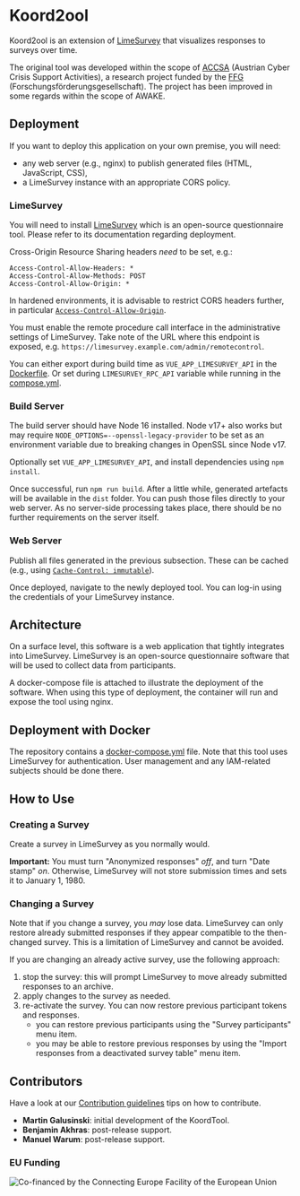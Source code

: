 # Koord2ool

Koord2ool is an extension of [LimeSurvey](https://github.com/LimeSurvey/LimeSurvey) that visualizes responses to surveys
over time.

The original tool was developed within the scope of [ACCSA](https://projekte.ffg.at/projekt/2742376) (Austrian Cyber Crisis
Support Activities), a research project funded by the [FFG](https://www.ffg.at/) (Forschungsförderungsgesellschaft).
The project has been improved in some regards within the scope of AWAKE.

## Deployment

If you want to deploy this application on your own premise, you will need:

- any web server (e.g., nginx) to publish generated files (HTML, JavaScript, CSS),
- a LimeSurvey instance with an appropriate CORS policy.

### LimeSurvey

You will need to install [LimeSurvey](https://www.limesurvey.org/) which is an open-source questionnaire tool.
Please refer to its documentation regarding deployment.

Cross-Origin Resource Sharing headers *need* to be set, e.g.:

```
Access-Control-Allow-Headers: *
Access-Control-Allow-Methods: POST
Access-Control-Allow-Origin: *
```

In hardened environments, it is advisable to restrict CORS headers further, in particular
[`Access-Control-Allow-Origin`](https://developer.mozilla.org/en-US/docs/Web/HTTP/Headers/Access-Control-Allow-Origin).

You must enable the remote procedure call interface in the administrative settings of LimeSurvey.
Take note of the URL where this endpoint is exposed, e.g. `https://limesurvey.example.com/admin/remotecontrol`.

You can either export during build time as `VUE_APP_LIMESURVEY_API` in the [Dockerfile](Dockerfile).
Or set during `LIMESURVEY_RPC_API` variable while running in the [compose.yml](compose.yml).

### Build Server

The build server should have Node 16 installed.
Node v17+ also works but may require `NODE_OPTIONS=--openssl-legacy-provider` to be set as an environment variable
due to breaking changes in OpenSSL since Node v17.

Optionally set `VUE_APP_LIMESURVEY_API`, and install dependencies using `npm install`.

Once successful, run `npm run build`.
After a little while, generated artefacts will be available in the `dist` folder.
You can push those files directly to your web server.
As no server-side processing takes place, there should be no further requirements on the server itself.

### Web Server

Publish all files generated in the previous subsection.
These can be cached (e.g., using [`Cache-Control: immutable`](https://developer.mozilla.org/en-US/docs/Web/HTTP/Headers/Cache-Control)).

Once deployed, navigate to the newly deployed tool.
You can log-in using the credentials of your LimeSurvey instance.

## Architecture

On a surface level, this software is a web application that tightly integrates into LimeSurvey.
LimeSurvey is an open-source questionnaire software that will be used to collect data from participants.

A docker-compose file is attached to illustrate the deployment of the software.
When using this type of deployment, the container will run and expose the tool using nginx.

## Deployment with Docker

The repository contains a [docker-compose.yml](compose.yml) file.
Note that this tool uses LimeSurvey for authentication.
User management and any IAM-related subjects should be done there.

## How to Use

### Creating a Survey

Create a survey in LimeSurvey as you normally would.

**Important:** You must turn "Anonymized responses" *off*, and turn "Date stamp" *on*.
Otherwise, LimeSurvey will not store submission times and sets it to January 1, 1980.

### Changing a Survey

Note that if you change a survey, you *may* lose data.
LimeSurvey can only restore already submitted responses if they appear compatible to the then-changed survey.
This is a limitation of LimeSurvey and cannot be avoided.

If you are changing an already active survey, use the following approach:

  1. stop the survey: this will prompt LimeSurvey to move already submitted responses to an archive.
  2. apply changes to the survey as needed.
  3. re-activate the survey. You can now restore previous participant tokens and responses.
      - you can restore previous participants using the "Survey participants" menu item.
      - you may be able to restore previous responses by using the "Import responses from a deactivated survey table" menu item.

## Contributors

Have a look at our [Contribution guidelines](https://github.com/ait-cs-IaaS/.github/blob/master/CONTRIBUTING.md) tips on how to contribute.

- **Martin Galusinski**: initial development of the KoordTool.
- **Benjamin Akhras**: post-release support.
- **Manuel Warum**: post-release support.

### EU Funding

![Co-financed by the Connecting Europe Facility of the European Union](https://ec.europa.eu/inea/sites/default/files/ceflogos/en_horizontal_cef_logo_2.png)
